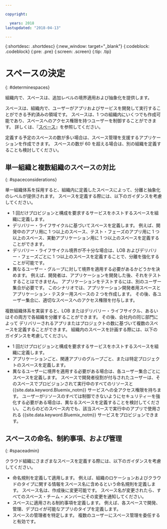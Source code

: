 ```yaml
---

copyright:

  years: 2018
lastupdated: "2018-04-13"

---
```


{:shortdesc: .shortdesc}
{:new_window: target="_blank"}
{:codeblock: .codeblock}
{:pre: .pre}
{:screen: .screen}
{:tip: .tip}

# スペースの決定
{: #determinespaces}

組織内で、スペースは、追加レベルの境界適用および抽象化を提供します。

スペースは、組織内で、ユーザーがアプリおよびサービスを開発して実行することができる予約済みの領域です。 スペースは、1 つの組織内にいくつでも作成可能であり、スペースへのアクセス権限を持つユーザーを制御することができます。 詳しくは、『[スペース](/docs/account/orgs_spaces.html#orgsspacesusers)』を参照してください。

定義する予定のスペースの数が多い場合は、スペース管理を支援するアプリケーションを作成できます。 スペースの数が 60 を超える場合は、別の組織を定義することも検討してください。

## 単一組織と複数組織のスペースの対比
{: #spaceconsiderations}

単一組織体系を採用すると、組織内に定義したスペースによって、分離と抽象化のレベルが提供されます。 スペースを定義する際には、以下のガイダンスを考慮してください。

* 1 回だけプロビジョンと構成を要求するサービスをホストするスペースを組織に定義します。
* デリバリー・ライフサイクルに基づいてスペースを定義します。
  例えば、開発中のアプリ用に 1 つ以上のスペース、テスト・フェーズのアプリ用に 1 つ以上のスペース、実動アプリケーション用に 1 つ以上のスペースを定義することができます。
* デリバリー・ライフサイクル境界が不十分な場合は、LOB およびデリバリー・フェーズごとに 1 つ以上のスペースを定義することで、分離を強化することが可能です。
* 異なるユーザー・グループに対して境界を適用する必要があるかどうかを決めます。
  例えば、開発者は、アプリケーションを開発した後、それをテストすることはできません。 アプリケーションをテストするには、別のユーザー集合が必要です。 このシナリオでは、アプリケーション開発者用スペースとアプリケーション・テスター用スペースの 2 つを作成します。 その後、各ユーザー集合に、適切なスペースへのアクセス権限を付与します。

複数組織体系を実装すると、LOB またはデリバリー・ライフサイクル、あるいはその両方で各組織を分離することができます。 その後、会社内の同じ部門によって
デリバリーされるアプリまたはプロジェクトの数に基づいて複数のスペースを定義することができます。 組織内のスペースを計画する際には、以下のガイダンスを考慮してください。

* 1 回だけプロビジョンと構成を要求するサービスをホストするスペースを組織に定義します。
* アプリケーションごと、関連アプリのグループごと、または特定プロジェクトのスペースを定義します。
* 異なるユーザーに境界を適用する必要がある場合は、各ユーザー集合ごとにスペースを定義します。 スペースで開発者役割が付与されたユーザーは、そのスペースでプロビジョンされて実行中のすべてのリソースと {{site.data.keyword.Bluemix_notm}} サービスへの全アクセス権限を持ちます。 ユーザーがリソースのすべては制御できないようにセキュリティーを強化する必要がある場合は、異なるスペースを定義することを検討してください。 これらのどのスペース内でも、該当スペースで実行中のアプリで使用される {{site.data.keyword.Bluemix_notm}} サービスをプロビジョンできます。

## スペースの命名、制約事項、および管理
{: #spaceadmin}

クラウド組織にさまざまなスペースを定義する際には、以下のガイダンスを考慮してください。

* 命名規則を定義して適用します。 例えば、組織のロケーションおよびクラウドのタイプに関する情報をスペース名に含めるという命名規則を定義します。 スペース名は、作成後に変更可能です。 スペース名が変更されたら、すべてのスペース・チーム・メンバーにその変更を通知してください。
* スペースに適用される制約事項を定義します。 例えば、各スペースで開発、管理、デプロイが可能なアプリのタイプを定義します。
* スペースの管理者を特定します。 複数のユーザーにスペース管理を委任すると有効です。
